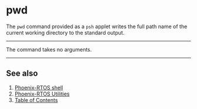 # pwd

The `pwd` command provided as a `psh` applet writes
the full path name of the current working directory
to the standard output.

---

The command takes no arguments.

---

## See also

1. [Phoenix-RTOS shell](psh.md)
2. [Phoenix-RTOS Utilities](README.md)
3. [Table of Contents](../README.md)
